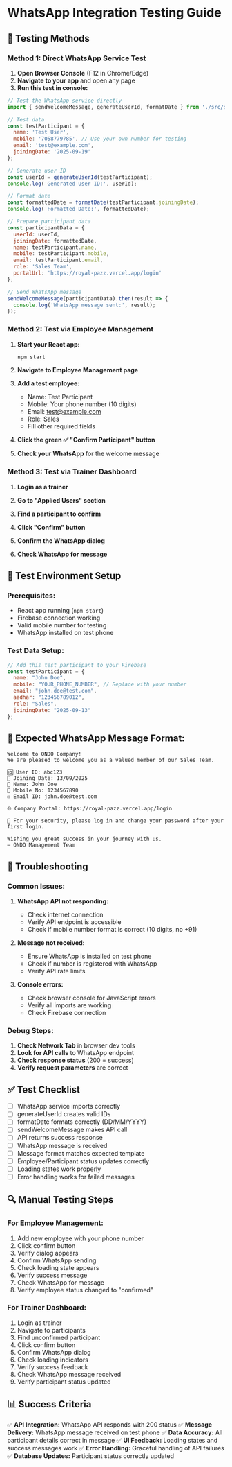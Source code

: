 # WhatsApp Integration Testing Guide

## 🧪 Testing Methods

### Method 1: Direct WhatsApp Service Test

1. **Open Browser Console** (F12 in Chrome/Edge)
2. **Navigate to your app** and open any page
3. **Run this test in console:**

```javascript
// Test the WhatsApp service directly
import { sendWelcomeMessage, generateUserId, formatDate } from './src/services/whatsappService.js';

// Test data
const testParticipant = {
  name: 'Test User',
  mobile: '7058779785', // Use your own number for testing
  email: 'test@example.com',
  joiningDate: '2025-09-19'
};

// Generate user ID
const userId = generateUserId(testParticipant);
console.log('Generated User ID:', userId);

// Format date
const formattedDate = formatDate(testParticipant.joiningDate);
console.log('Formatted Date:', formattedDate);

// Prepare participant data
const participantData = {
  userId: userId,
  joiningDate: formattedDate,
  name: testParticipant.name,
  mobile: testParticipant.mobile,
  email: testParticipant.email,
  role: 'Sales Team',
  portalUrl: 'https://royal-pazz.vercel.app/login'
};

// Send WhatsApp message
sendWelcomeMessage(participantData).then(result => {
  console.log('WhatsApp message sent:', result);
});
```

### Method 2: Test via Employee Management

1. **Start your React app:**
   ```bash
   npm start
   ```

2. **Navigate to Employee Management page**

3. **Add a test employee:**
   - Name: Test Participant
   - Mobile: Your phone number (10 digits)
   - Email: test@example.com
   - Role: Sales
   - Fill other required fields

4. **Click the green ✅ "Confirm Participant" button**

5. **Check your WhatsApp** for the welcome message

### Method 3: Test via Trainer Dashboard

1. **Login as a trainer**

2. **Go to "Applied Users" section**

3. **Find a participant to confirm**

4. **Click "Confirm" button**

5. **Confirm the WhatsApp dialog**

6. **Check WhatsApp for message**

## 🔧 Test Environment Setup

### Prerequisites:
- React app running (`npm start`)
- Firebase connection working
- Valid mobile number for testing
- WhatsApp installed on test phone

### Test Data Setup:
```javascript
// Add this test participant to your Firebase
const testParticipant = {
  name: "John Doe",
  mobile: "YOUR_PHONE_NUMBER", // Replace with your number
  email: "john.doe@test.com",
  aadhar: "123456789012",
  role: "Sales",
  joiningDate: "2025-09-13"
};
```

## 📱 Expected WhatsApp Message Format:

```
Welcome to ONDO Company!  
We are pleased to welcome you as a valued member of our Sales Team.  

🆔 User ID: abc123  
📅 Joining Date: 13/09/2025  
👤 Name: John Doe  
📱 Mobile No: 1234567890  
✉ Email ID: john.doe@test.com  

🌐 Company Portal: https://royal-pazz.vercel.app/login  

🔑 For your security, please log in and change your password after your first login.  

Wishing you great success in your journey with us.  
— ONDO Management Team
```

## 🐛 Troubleshooting

### Common Issues:

1. **WhatsApp API not responding:**
   - Check internet connection
   - Verify API endpoint is accessible
   - Check if mobile number format is correct (10 digits, no +91)

2. **Message not received:**
   - Ensure WhatsApp is installed on test phone
   - Check if number is registered with WhatsApp
   - Verify API rate limits

3. **Console errors:**
   - Check browser console for JavaScript errors
   - Verify all imports are working
   - Check Firebase connection

### Debug Steps:

1. **Check Network Tab** in browser dev tools
2. **Look for API calls** to WhatsApp endpoint
3. **Check response status** (200 = success)
4. **Verify request parameters** are correct

## ✅ Test Checklist

- [ ] WhatsApp service imports correctly
- [ ] generateUserId creates valid IDs
- [ ] formatDate formats correctly (DD/MM/YYYY)
- [ ] sendWelcomeMessage makes API call
- [ ] API returns success response
- [ ] WhatsApp message is received
- [ ] Message format matches expected template
- [ ] Employee/Participant status updates correctly
- [ ] Loading states work properly
- [ ] Error handling works for failed messages

## 🔍 Manual Testing Steps

### For Employee Management:
1. Add new employee with your phone number
2. Click confirm button
3. Verify dialog appears
4. Confirm WhatsApp sending
5. Check loading state appears
6. Verify success message
7. Check WhatsApp for message
8. Verify employee status changed to "confirmed"

### For Trainer Dashboard:
1. Login as trainer
2. Navigate to participants
3. Find unconfirmed participant
4. Click confirm button
5. Confirm WhatsApp dialog
6. Check loading indicators
7. Verify success feedback
8. Check WhatsApp message received
9. Verify participant status updated

## 📊 Success Criteria

✅ **API Integration:** WhatsApp API responds with 200 status
✅ **Message Delivery:** WhatsApp message received on test phone
✅ **Data Accuracy:** All participant details correct in message
✅ **UI Feedback:** Loading states and success messages work
✅ **Error Handling:** Graceful handling of API failures
✅ **Database Updates:** Participant status correctly updated
